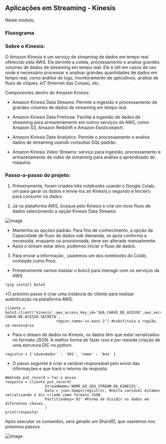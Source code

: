 ## Aplicações em Streaming - Kinesis <br>

Neste módulo, 

### Fluxograma<br>


### Sobre o Kinesis:<br>

O Amazon Kinesis é um serviço de streaming de dados em tempo real oferecido pela AWS. Ele permite a coleta, processamento e analise grandes volumes de dados de streaming em tempo real. Ele é útil em casos de uso onde é necessário processar e analisar grandes quantidades de dados em tempo real, como análise de logs, monitoramento de aplicativos, análise de fluxo de cliques, IoT (Internet das Coisas), etc.

Componentes dentro do Amazon Kinesis:

* Amazon Kinesis Data Streams: Permite a ingestão e processamento de grandes volumes de dados de streaming em tempo real.

* Amazon Kinesis Data Firehose: Facilita a ingestão de dados de streaming para armazenamento em outros serviços da AWS, como Amazon S3, Amazon Redshift e Amazon Elasticsearch.

* Amazon Kinesis Data Analytics: Permite o processamento e analise dados de streaming usando consultas SQL padrão.

* Amazon Kinesis Video Streams:  serviço para ingestão, processamento e armazenamento de vídeo de streaming para análise e aprendizado de máquina.

### Passo-a-passo do projeto:<br>

1) Primeiramente, foram criados três notebooks usando o Google Colab; um para gerar os dados e envia-los ao Kinesis,o segundo e terceiro para consumir os dados.


2) Já na plataforma AWS, busque pelo Kinesis e crie um novo fluxo de dados selecionando a opção Kinesis Data Streams

![image](https://github.com/micvet/curso-eng-dados-fa/assets/86981990/74859e0f-9773-495e-90d2-255de1c26d77)

* Mantenha as opções padrão. Para fins de conhecimento, a opção de Capacidade de fluxo de dados sob demanda, se ajuta conforma a necessida, enquanto na provisionada, deve ser alterada manualmente.
* Após o stream estar ativo, podemos iniciar o fluxo de dados. 

3) Para enviar a informação , usaremos um dos notebooks do Colab, nomeado como Prod.
* Primeiramente vamos instalar o boto3 para interagir com os serviços da AWS.
```
!pip install boto3
```
*O próximo passo é  criar uma instância do cliente para realizar autenticação na plataforma AWS:

```
cliente = boto3.client('kinesis',aws_access_key_id='SUA_CHAVE_DE_ACESSO',aws_secret_access_key='SUA-CHAVE-DE-ACESSO-SECRETA',
                       region_name='us-east-2') #substituia a região, se necessário
```

* Para o stream de dados no Kinesis, os dados têm que estar serializados no formato JSON. A melhor forma de fazer isso é por meioda criação de uma estrutura DIC no python.
```
registro = {'idvendedor' : '991', 'nome' : 'Ana' }
```
* O passo seguinte é criar a variável responsável pelo envio das informações e que trará o retorno da resposta.
```
#método put_record = faz o envio
resposta = cliente.put_record( 
                  StreamName='NOME_DO_SEU_STREAM_DO_KINESIS', 
                  Data = json.dumps(registro), #nesta variável estamos serializando o dic criado como formato JSON
                  PartitionKey='02' #Forma de dividir os dados em diferentes chaves. 
                  )
print(resposta)
```
Após executar os comandos, será gerado um ShardID, que usaremos nos próximos passos.

![image](https://github.com/micvet/curso-eng-dados-fa/assets/86981990/67cffe1a-f66b-4e64-a7b4-1c2df25e8372)








